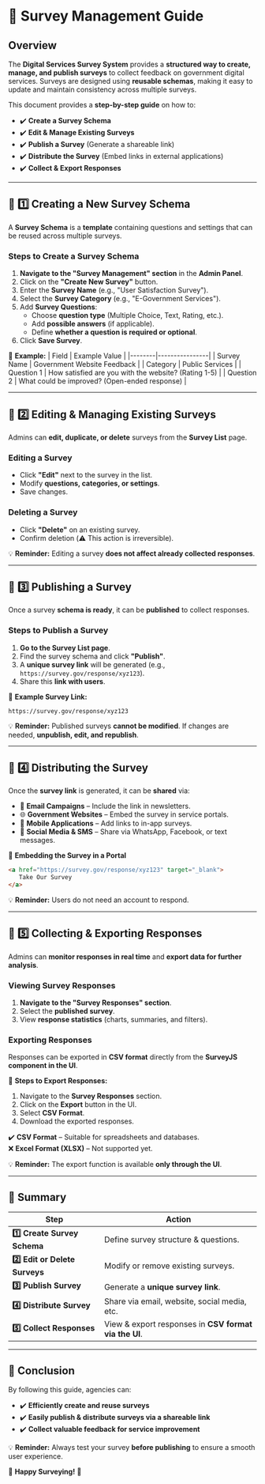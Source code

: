 # 📜 **Survey Management Guide**

## **Overview**
The **Digital Services Survey System** provides a **structured way to create, manage, and publish surveys** to collect feedback on government digital services. Surveys are designed using **reusable schemas**, making it easy to update and maintain consistency across multiple surveys.

This document provides a **step-by-step guide** on how to:

- ✔️ **Create a Survey Schema**  
- ✔️ **Edit & Manage Existing Surveys**  
- ✔️ **Publish a Survey** (Generate a shareable link)  
- ✔️ **Distribute the Survey** (Embed links in external applications)  
- ✔️ **Collect & Export Responses**  

---

## 📌 **1️⃣ Creating a New Survey Schema**
A **Survey Schema** is a **template** containing questions and settings that can be reused across multiple surveys.

### **Steps to Create a Survey Schema**
1. **Navigate to the "Survey Management" section** in the **Admin Panel**.
2. Click on the **"Create New Survey"** button.
3. Enter the **Survey Name** (e.g., "User Satisfaction Survey").
4. Select the **Survey Category** (e.g., "E-Government Services").
5. Add **Survey Questions**:
   - Choose **question type** (Multiple Choice, Text, Rating, etc.).
   - Add **possible answers** (if applicable).
   - Define **whether a question is required or optional**.
6. Click **Save Survey**.

📌 **Example:**
| Field | Example Value |
|--------|----------------|
| Survey Name | Government Website Feedback |
| Category | Public Services |
| Question 1 | How satisfied are you with the website? (Rating 1-5) |
| Question 2 | What could be improved? (Open-ended response) |

---

## 📌 **2️⃣ Editing & Managing Existing Surveys**
Admins can **edit, duplicate, or delete** surveys from the **Survey List** page.

### **Editing a Survey**
- Click **"Edit"** next to the survey in the list.
- Modify **questions, categories, or settings**.
- Save changes.

### **Deleting a Survey**
- Click **"Delete"** on an existing survey.
- Confirm deletion (⚠️ This action is irreversible).

💡 **Reminder:** Editing a survey **does not affect already collected responses**.

---

## 📌 **3️⃣ Publishing a Survey**
Once a survey **schema is ready**, it can be **published** to collect responses.

### **Steps to Publish a Survey**
1. **Go to the Survey List page**.
2. Find the survey schema and click **"Publish"**.
3. A **unique survey link** will be generated (e.g., `https://survey.gov/response/xyz123`).
4. Share this **link with users**.

📌 **Example Survey Link:**
```
https://survey.gov/response/xyz123
```

💡 **Reminder:** Published surveys **cannot be modified**. If changes are needed, **unpublish, edit, and republish**.

---

## 📌 **4️⃣ Distributing the Survey**
Once the **survey link** is generated, it can be **shared** via:
- 📧 **Email Campaigns** – Include the link in newsletters.
- 🌐 **Government Websites** – Embed the survey in service portals.
- 📱 **Mobile Applications** – Add links to in-app surveys.
- 📢 **Social Media & SMS** – Share via WhatsApp, Facebook, or text messages.

📌 **Embedding the Survey in a Portal**
```html
<a href="https://survey.gov/response/xyz123" target="_blank">
   Take Our Survey
</a>
```

💡 **Reminder:** Users do not need an account to respond.

---

## 📌 **5️⃣ Collecting & Exporting Responses**
Admins can **monitor responses in real time** and **export data for further analysis**.

### **Viewing Survey Responses**
1. **Navigate to the "Survey Responses" section**.
2. Select the **published survey**.
3. View **response statistics** (charts, summaries, and filters).

### **Exporting Responses**
Responses can be exported in **CSV format** directly from the **SurveyJS component in the UI**.

📌 **Steps to Export Responses:**
1. Navigate to the **Survey Responses** section.
2. Click on the **Export** button in the UI.
3. Select **CSV Format**.
4. Download the exported responses.

✔️ **CSV Format** – Suitable for spreadsheets and databases.  
❌ **Excel Format (XLSX)** – Not supported yet.

💡 **Reminder:** The export function is available **only through the UI**.

---

## **🔹 Summary**
| **Step** | **Action** |
|----------|-------------------------|
| **1️⃣ Create Survey Schema** | Define survey structure & questions. |
| **2️⃣ Edit or Delete Surveys** | Modify or remove existing surveys. |
| **3️⃣ Publish Survey** | Generate a **unique survey link**. |
| **4️⃣ Distribute Survey** | Share via email, website, social media, etc. |
| **5️⃣ Collect Responses** | View & export responses in **CSV format via the UI**. |

---

## **🚀 Conclusion**
By following this guide, agencies can:
- ✔️ **Efficiently create and reuse surveys**  
- ✔️ **Easily publish & distribute surveys via a shareable link**  
- ✔️ **Collect valuable feedback for service improvement**  

💡 **Reminder:** Always test your survey **before publishing** to ensure a smooth user experience.  

🚀 **Happy Surveying!** 🚀
